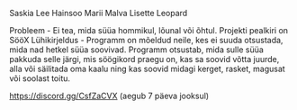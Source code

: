 Saskia Lee Hainsoo 
Marii Malva 
Lisette Leopard 

Probleem - Ei tea, mida süüa hommikul, lõunal või õhtul.
Projekti pealkiri on SööX
Lühikirjeldus - Programm on mõeldud neile, kes ei suuda otsustada, mida nad hetkel süüa soovivad. Programm otsustab, mida sulle süüa pakkuda selle järgi, mis söögikord praegu on, kas sa soovid võtta juurde, alla või säilitada oma kaalu ning kas soovid midagi kerget, rasket, magusat või soolast toitu.

https://discord.gg/CsfZaCVX
(aegub 7 päeva jooksul)

